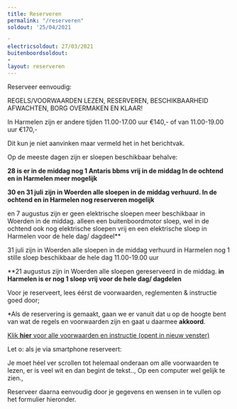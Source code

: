```yaml
---
title: Reserveren
permalink: "/reserveren"
soldout: '25/04/2021

'
electricsoldout: 27/03/2021
buitenboordsoldout:
- 
layout: reserveren
---
```



Reserveer eenvoudig:

REGELS/VOORWAARDEN LEZEN, RESERVEREN, BESCHIKBAARHEID AFWACHTEN, BORG OVERMAKEN EN KLAAR! 

In Harmelen zijn er andere tijden 
11.00-17.00 uur €140,-
 of 
van 11.00-19.00 uur €170,- 

Dit kun je niet aanvinken maar vermeld het in het berichtvak.


Op de meeste dagen zijn er sloepen beschikbaar behalve: 

**28 is er in de middag nog 1 Antaris bbms vrij in de middag 
In de ochtend en in Harmelen meer mogelijk**

**30 en 31 juli zijn in Woerden alle sloepen in de middag verhuurd. 
In de ochtend en in Harmelen nog reserveren mogelijk**

en 7 augustus zijn er geen elektrische sloepen meer beschikbaar in Woerden in de middag. alleen een buitenboordmotor sloep, 
wel in de ochtend ook nog elektrische sloepen vrij en een elektrische sloep in Harmelen voor de hele dag/ dagdeel**


31 juli zijn in Woerden alle sloepen in de middag verhuurd 
in Harmelen nog 1 stille sloep beschikbaar de hele dag 11.00-19.00 uur 

**21 augustus zijn in Woerden alle sloepen gereserveerd in de middag.
**in Harmelen is er nog 1 sloep vrij voor de hele dag/ dagdelen**

Voor je reserveert, lees éérst de voorwaarden, reglementen & instructie goed door;

*Als de reservering is gemaakt, gaan we er vanuit dat u op de hoogte bent van wat de regels en voorwaarden zijn en gaat u daarmee **akkoord**.

[Klik **hier** voor alle voorwaarden en instructie (opent in nieuw venster)](http://descheepsjongens.nl/voorwaarden)

Let o: als je via smartphone reserveert: 

Je moet héel ver scrollen tot helemaal onderaan om alle voorwaarden te lezen, er is veel wit en dan begint de tekst.., Op een computer wel gelijk te zien., 

Reserveer daarna eenvoudig door je gegevens en wensen in te vullen op het formulier hieronder.
